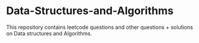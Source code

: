 # Data-Structures-and-Algorithms
This repository contains leetcode questions and other questions + solutions on Data structures and Algorithms.
